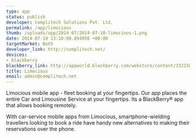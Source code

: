```yaml
--- 
type: app
status: publish
developer: Complitech Solutions Pvt. Ltd.
permalink: /app/limocious
thumb: /uploads/app/2014-07/2014-07-10-limocious-1.png
date: 2014-07-10 13:10:00.894956 +00:00
targetMarket: Both
developer_link: http://complitech.net/
devices: 
- blackberry
blackberry_link: http://appworld.blackberry.com/webstore/content/33215017/?lang=en&countrycode=IN
title: Limocious
email: admin@complitech.net
---
```


Limocious mobile app - fleet booking at your fingertips. Our app places the entire Car and Limousine Service at your fingertips. Its a BlackBerry® app that allows booking remotely.   

With car-service mobile apps from Limocious, smartphone-wielding travellers looking to book a ride have handy new alternatives to making their reservations over the phone. 
